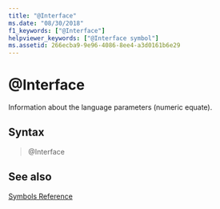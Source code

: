 ```yaml
---
title: "@Interface"
ms.date: "08/30/2018"
f1_keywords: ["@Interface"]
helpviewer_keywords: ["@Interface symbol"]
ms.assetid: 266ecba9-9e96-4086-8ee4-a3d0161b6e29
---
```

# @Interface

Information about the language parameters (numeric equate).

## Syntax

> @Interface

## See also

[Symbols Reference](../../assembler/masm/symbols-reference.md)<br/>